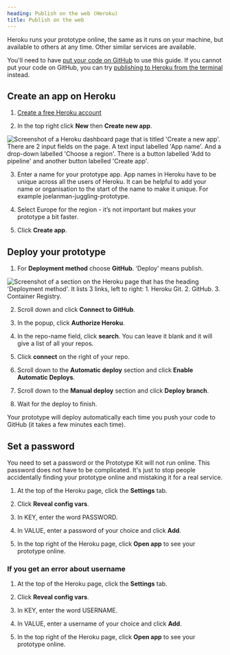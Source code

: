 ```yaml
---
heading: Publish on the web (Heroku)
title: Publish on the web
---
```


Heroku runs your prototype online, the same as it runs on your machine, but available to others at any time. Other similar services are available.

You'll need to have [put your code on GitHub](/docs/github-desktop) to use this guide. If you cannot put your code on GitHub, you can try [publishing to Heroku from the terminal](/docs/publishing-on-heroku-terminal) instead.

## Create an app on Heroku

1. [Create a free Heroku account](https://heroku.com)

2. In the top right click **New** then **Create new app**.

![Screenshot of a Heroku dashboard page that is titled 'Create a new app'. There are 2 input fields on the page. A text input labelled 'App name'. And a drop-down labelled 'Choose a region'. There is a button labelled 'Add to pipeline' and another button labelled 'Create app'.](/public/images/docs/heroku-create-app.png)

3. Enter a name for your prototype app. App names in Heroku have to be unique across all the users of Heroku. It can be helpful to add your name or organisation to the start of the name to make it unique. For example joelanman-juggling-prototype.

4. Select Europe for the region - it’s not important but makes your prototype a bit faster.

5. Click **Create app**.

## Deploy your prototype

1. For **Deployment method** choose **GitHub**. ‘Deploy’ means publish.

![Screenshot of a section on the Heroku page that has the heading 'Deployment method'. It lists 3 links, left to right: 1. Heroku Git. 2. GitHub. 3. Container Registry.](/public/images/docs/heroku-deploy.png)

2. Scroll down and click **Connect to GitHub**.

3. In the popup, click **Authorize Heroku**.

4. In the repo-name field, click **search**. You can leave it blank and it will give a list of all your repos.

5. Click **connect** on the right of your repo.

6. Scroll down to the **Automatic deploy** section and click **Enable Automatic Deploys**.

7. Scroll down to the **Manual deploy** section and click **Deploy branch**.

8. Wait for the deploy to finish.

Your prototype will deploy automatically each time you push your code to GitHub (it takes a few minutes each time).

## Set a password

You need to set a password or the Prototype Kit will not run online. This password does not have to be complicated. It's just to stop people accidentally finding your prototype online and mistaking it for a real service.

1. At the top of the Heroku page, click the **Settings** tab.

2. Click **Reveal config vars**.

3. In KEY, enter the word PASSWORD.

4. In VALUE, enter a password of your choice and click **Add**.

5. In the top right of the Heroku page, click **Open app** to see your prototype online.

### If you get an error about username

1. At the top of the Heroku page, click the **Settings** tab.

2. Click **Reveal config vars**.

3. In KEY, enter the word USERNAME.

4. In VALUE, enter a username of your choice and click **Add**.

5. In the top right of the Heroku page, click **Open app** to see your prototype online.
